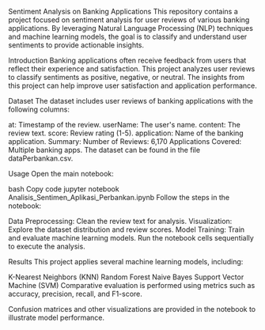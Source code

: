 Sentiment Analysis on Banking Applications
This repository contains a project focused on sentiment analysis for user reviews of various banking applications. By leveraging Natural Language Processing (NLP) techniques and machine learning models, the goal is to classify and understand user sentiments to provide actionable insights.

Introduction
Banking applications often receive feedback from users that reflect their experience and satisfaction. This project analyzes user reviews to classify sentiments as positive, negative, or neutral. The insights from this project can help improve user satisfaction and application performance.

Dataset
The dataset includes user reviews of banking applications with the following columns:

at: Timestamp of the review.
userName: The user's name.
content: The review text.
score: Review rating (1-5).
application: Name of the banking application.
Summary:
Number of Reviews: 6,170
Applications Covered: Multiple banking apps.
The dataset can be found in the file dataPerbankan.csv.

Usage
Open the main notebook:

bash
Copy code
jupyter notebook Analisis_Sentimen_Aplikasi_Perbankan.ipynb
Follow the steps in the notebook:

Data Preprocessing: Clean the review text for analysis.
Visualization: Explore the dataset distribution and review scores.
Model Training: Train and evaluate machine learning models.
Run the notebook cells sequentially to execute the analysis.

Results
This project applies several machine learning models, including:

K-Nearest Neighbors (KNN)
Random Forest
Naive Bayes
Support Vector Machine (SVM)
Comparative evaluation is performed using metrics such as accuracy, precision, recall, and F1-score.

Confusion matrices and other visualizations are provided in the notebook to illustrate model performance.

